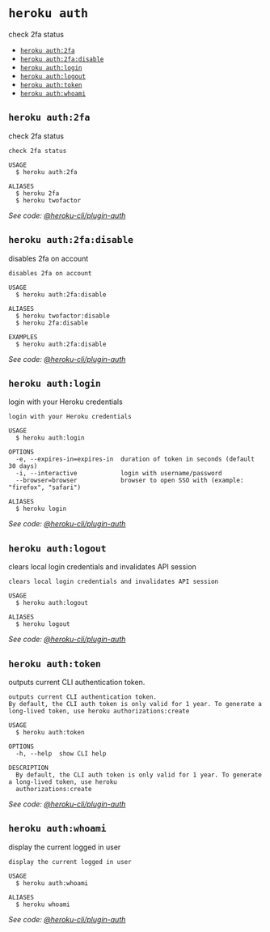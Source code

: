 `heroku auth`
=============

check 2fa status

* [`heroku auth:2fa`](#heroku-auth2fa)
* [`heroku auth:2fa:disable`](#heroku-auth2fadisable)
* [`heroku auth:login`](#heroku-authlogin)
* [`heroku auth:logout`](#heroku-authlogout)
* [`heroku auth:token`](#heroku-authtoken)
* [`heroku auth:whoami`](#heroku-authwhoami)

## `heroku auth:2fa`

check 2fa status

```
check 2fa status

USAGE
  $ heroku auth:2fa

ALIASES
  $ heroku 2fa
  $ heroku twofactor
```

_See code: [@heroku-cli/plugin-auth](https://github.com/heroku/cli/blob/v7.54.0/packages/auth/src/commands/auth/2fa/index.ts)_

## `heroku auth:2fa:disable`

disables 2fa on account

```
disables 2fa on account

USAGE
  $ heroku auth:2fa:disable

ALIASES
  $ heroku twofactor:disable
  $ heroku 2fa:disable

EXAMPLES
  $ heroku auth:2fa:disable
```

_See code: [@heroku-cli/plugin-auth](https://github.com/heroku/cli/blob/v7.54.0/packages/auth/src/commands/auth/2fa/disable.ts)_

## `heroku auth:login`

login with your Heroku credentials

```
login with your Heroku credentials

USAGE
  $ heroku auth:login

OPTIONS
  -e, --expires-in=expires-in  duration of token in seconds (default 30 days)
  -i, --interactive            login with username/password
  --browser=browser            browser to open SSO with (example: "firefox", "safari")

ALIASES
  $ heroku login
```

_See code: [@heroku-cli/plugin-auth](https://github.com/heroku/cli/blob/v7.54.0/packages/auth/src/commands/auth/login.ts)_

## `heroku auth:logout`

clears local login credentials and invalidates API session

```
clears local login credentials and invalidates API session

USAGE
  $ heroku auth:logout

ALIASES
  $ heroku logout
```

_See code: [@heroku-cli/plugin-auth](https://github.com/heroku/cli/blob/v7.54.0/packages/auth/src/commands/auth/logout.ts)_

## `heroku auth:token`

outputs current CLI authentication token.

```
outputs current CLI authentication token.
By default, the CLI auth token is only valid for 1 year. To generate a long-lived token, use heroku authorizations:create

USAGE
  $ heroku auth:token

OPTIONS
  -h, --help  show CLI help

DESCRIPTION
  By default, the CLI auth token is only valid for 1 year. To generate a long-lived token, use heroku 
  authorizations:create
```

_See code: [@heroku-cli/plugin-auth](https://github.com/heroku/cli/blob/v7.54.0/packages/auth/src/commands/auth/token.ts)_

## `heroku auth:whoami`

display the current logged in user

```
display the current logged in user

USAGE
  $ heroku auth:whoami

ALIASES
  $ heroku whoami
```

_See code: [@heroku-cli/plugin-auth](https://github.com/heroku/cli/blob/v7.54.0/packages/auth/src/commands/auth/whoami.ts)_
